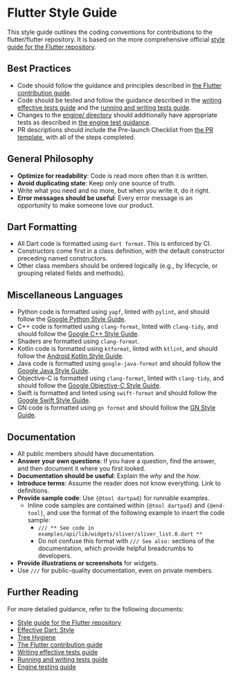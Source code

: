 # Flutter Style Guide

This style guide outlines the coding conventions for contributions to the
flutter/flutter repository. It is based on the more comprehensive official
[style guide for the Flutter repository](https://github.com/flutter/flutter/blob/main/docs/contributing/Style-guide-for-Flutter-repo.md).

## Best Practices
- Code should follow the guidance and principles described in
  [the Flutter contribution guide](https://github.com/flutter/flutter/blob/main/CONTRIBUTING.md).
- Code should be tested and follow the guidance described in the [writing effective tests guide](https://github.com/flutter/flutter/blob/main/docs/contributing/testing/Writing-Effective-Tests.md) and the [running and writing tests guide](https://github.com/flutter/flutter/blob/main/docs/contributing/testing/Running-and-writing-tests.md).
- Changes to the [engine/ directory](https://github.com/flutter/flutter/tree/main/engine) should additionally have appropriate tests as described in [the engine test guidance](https://github.com/flutter/flutter/blob/main/engine/src/flutter/docs/testing/Testing-the-engine.md).
- PR descriptions should include the Pre-launch Checklist from
  [the PR template](https://github.com/flutter/flutter/blob/main/.github/PULL_REQUEST_TEMPLATE.md),
  with all of the steps completed.

## General Philosophy

- **Optimize for readability**: Code is read more often than it is written.
- **Avoid duplicating state**: Keep only one source of truth.
- Write what you need and no more, but when you write it, do it right.
- **Error messages should be useful**: Every error message is an opportunity to make someone love our product.

## Dart Formatting

- All Dart code is formatted using `dart format`. This is enforced by CI.
- Constructors come first in a class definition, with the default constructor preceding named constructors.
- Other class members should be ordered logically (e.g., by lifecycle, or grouping related fields and methods).

## Miscellaneous Languages

- Python code is formatted using `yapf`, linted with `pylint`, and should follow the [Google Python Style Guide](https://google.github.io/styleguide/pyguide.html).
- C++ code is formatted using `clang-format`, linted with `clang-tidy`, and should follow the [Google C++ Style Guide](https://google.github.io/styleguide/cppguide.html).
- Shaders are formatted using `clang-format`.
- Kotlin code is formatted using `ktformat`, linted with `ktlint`, and should follow the [Android Kotlin Style Guide](https://developer.android.com/kotlin/style-guide).
- Java code is formatted using `google-java-format` and should follow the [Google Java Style Guide](https://google.github.io/styleguide/javaguide.html).
- Objective-C is formatted using `clang-format`, linted with `clang-tidy`, and should follow the [Google Objective-C Style Guide](https://google.github.io/styleguide/objcguide.html).
- Swift is formatted and linted using `swift-format` and should follow the [Google Swift Style Guide](https://google.github.io/swift).
- GN code is formatted using `gn format` and should follow the [GN Style Guide](https://gn.googlesource.com/gn/+/main/docs/style_guide.md).

## Documentation

- All public members should have documentation.
- **Answer your own questions**: If you have a question, find the answer, and then document it where you first looked.
- **Documentation should be useful**: Explain the *why* and the *how*.
- **Introduce terms**: Assume the reader does not know everything. Link to definitions.
- **Provide sample code**: Use `{@tool dartpad}` for runnable examples.
  - Inline code samples are contained within `{@tool dartpad}` and `{@end-tool}`, and use the format of the following example to insert the code sample:
    - `/// ** See code in examples/api/lib/widgets/sliver/sliver_list.0.dart **`
    - Do not confuse this format with `/// See also:` sections of the documentation, which provide helpful breadcrumbs to developers.
- **Provide illustrations or screenshots** for widgets.
- Use `///` for public-quality documentation, even on private members.

## Further Reading

For more detailed guidance, refer to the following documents:

- [Style guide for the Flutter repository](https://github.com/flutter/flutter/blob/main/docs/contributing/Style-guide-for-Flutter-repo.md)
- [Effective Dart: Style](https://dart.dev/effective-dart/style)
- [Tree Hygiene](https://github.com/flutter/flutter/blob/main/docs/contributing/Tree-hygiene.md)
- [The Flutter contribution guide](https://github.com/flutter/flutter/blob/main/CONTRIBUTING.md)
- [Writing effective tests guide](https://github.com/flutter/flutter/blob/main/docs/contributing/testing/Writing-Effective-Tests.md)
- [Running and writing tests guide](https://github.com/flutter/flutter/blob/main/docs/contributing/testing/Running-and-writing-tests.md)
- [Engine testing guide](https://github.com/flutter/flutter/blob/main/engine/src/flutter/docs/testing/Testing-the-engine.md)
